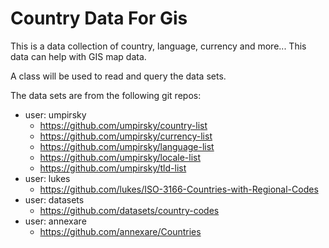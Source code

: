 ﻿# Country Data For Gis
 
This is a data collection of country, language, currency and more... 
This data can help with GIS map data. 

A class will be used to read and query the data sets.

The data sets are from the following git repos:
* user: umpirsky
  * https://github.com/umpirsky/country-list
  * https://github.com/umpirsky/currency-list
  * https://github.com/umpirsky/language-list
  * https://github.com/umpirsky/locale-list
  * https://github.com/umpirsky/tld-list
* user: lukes
  * https://github.com/lukes/ISO-3166-Countries-with-Regional-Codes
* user: datasets
  * https://github.com/datasets/country-codes
* user: annexare
  * https://github.com/annexare/Countries

